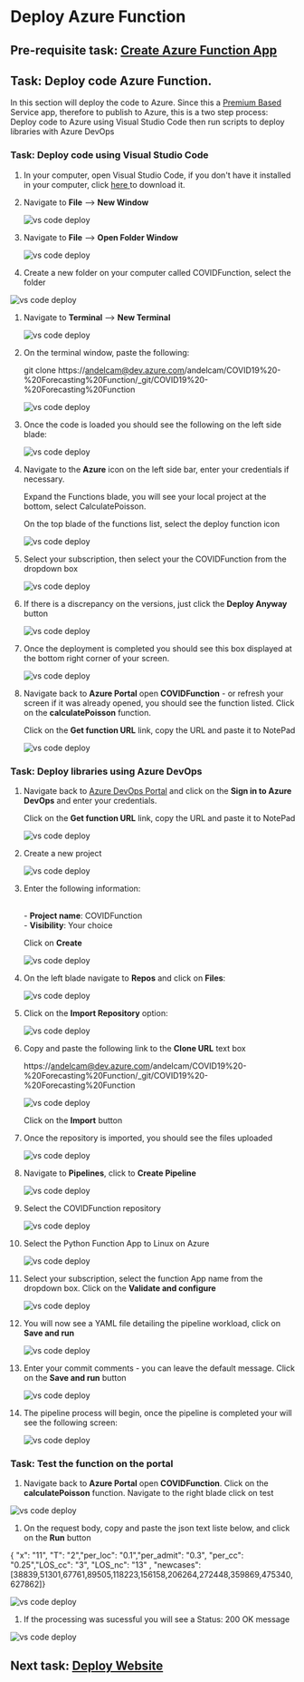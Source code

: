 # Deploy Azure Function

## Pre-requisite task: [Create Azure Function App](create-azure-function.md)

## Task: Deploy code Azure Function.

In this section will deploy the code to Azure. Since this a <a href ="https://docs.microsoft.com/en-us/azure/azure-functions/functions-premium-plan" target="blank">Premium Based</a> Service app, therefore to publish to Azure, this is a two step process: Deploy code to Azure using Visual Studio Code then run scripts to deploy libraries with Azure DevOps

### Task: Deploy code using Visual Studio Code

1. In your computer, open Visual Studio Code, if you don't have it installed in your computer, click <a href="https://code.visualstudio.com/download" target="blank"> here </a> to download it.

1. Navigate to **File** --> **New Window**

    ![vs code deploy](media/deploy/1.png)

1. Navigate to **File** --> **Open Folder Window**

    ![vs code deploy](media/deploy/2.png)

1. Create a new folder on your computer called COVIDFunction, select the folder

 ![vs code deploy](media/deploy/3.png)

1. Navigate to **Terminal** -->  **New Terminal**
    
    ![vs code deploy](media/deploy/4.png)

1. On the terminal window, paste the following:

    git clone https://andelcam@dev.azure.com/andelcam/COVID19%20-%20Forecasting%20Function/_git/COVID19%20-%20Forecasting%20Function
    
    ![vs code deploy](media/deploy/5.png)

1. Once the code is loaded you should see the following on the left side blade:
    
    ![vs code deploy](media/deploy/6.png)

1. Navigate to the **Azure** icon on the left side bar, enter your credentials if necessary.

    Expand the Functions blade, you will see your local project at the bottom, select CalculatePoisson.

    On the top blade of the functions list, select the deploy function icon
    
    ![vs code deploy](media/deploy/7.png)

1. Select your subscription, then select your the COVIDFunction from the dropdown box
    
    ![vs code deploy](media/deploy/8.png)

1. If there is a discrepancy on the versions, just click the **Deploy Anyway** button
    
    ![vs code deploy](media/deploy/9.png)

1. Once the deployment is completed you should see this box displayed at the bottom right corner of your screen.
    
    ![vs code deploy](media/deploy/10.png)

1. Navigate back to **Azure Portal** open **COVIDFunction** - or refresh your screen if it was already opened, you should see the function listed. Click on the **calculatePoisson** function.

    Click on the **Get function URL** link, copy the URL and paste it to NotePad
    
    ![vs code deploy](media/deploy/11.png)

### Task: Deploy libraries using Azure DevOps

1. Navigate back to  <a href="https://dev.azure.com/" target="blank">Azure DevOps Portal</a> and click on the **Sign in to Azure DevOps** and enter your credentials.

    Click on the **Get function URL** link, copy the URL and paste it to NotePad
    
    ![vs code deploy](media/deploy/12.png)

1. Create a new project
    
    ![vs code deploy](media/deploy/13.png)

1. Enter the following information:

    <br>- **Project name**: COVIDFunction
    <br>- **Visibility**: Your choice

    Click on **Create**
    
    ![vs code deploy](media/deploy/14.png)

1. On the left blade navigate to **Repos** and click on **Files**:

   ![vs code deploy](media/deploy/15.png)

1. Click on the **Import Repository** option:

   ![vs code deploy](media/deploy/16.png)

1. Copy and paste the following link to the **Clone URL** text box

    https://andelcam@dev.azure.com/andelcam/COVID19%20-%20Forecasting%20Function/_git/COVID19%20-%20Forecasting%20Function

   ![vs code deploy](media/deploy/17.png)

   Click on the **Import** button

1. Once the repository is imported, you should see the files uploaded

   ![vs code deploy](media/deploy/18.png)

1. Navigate to **Pipelines**, click to **Create Pipeline**

   ![vs code deploy](media/deploy/20.png)

1. Select the COVIDFunction repository

   ![vs code deploy](media/deploy/21.png)

1. Select the Python Function App to Linux on Azure

   ![vs code deploy](media/deploy/22.png)

1. Select your subscription, select the function App name from the dropdown box. Click on the **Validate and configure**

   ![vs code deploy](media/deploy/23.png)

1. You will now see a YAML file detailing the pipeline workload, click on **Save and run**

   ![vs code deploy](media/deploy/24.png)

1. Enter your commit comments - you can leave the default message. Click on the **Save and run** button

   ![vs code deploy](media/deploy/25.png)

1. The pipeline process will begin, once the pipeline is completed your will see the following screen:

   ![vs code deploy](media/deploy/26.png)

### Task: Test the function on the portal

1. Navigate back to **Azure Portal** open **COVIDFunction**. Click on the **calculatePoisson** function. Navigate to the right blade click on test

 ![vs code deploy](media/deploy/27.png)

 1. On the request body, copy and paste the json text liste below, and click on the **Run** button

 { "x": "11", "T": "2","per_loc": "0.1","per_admit": "0.3", "per_cc": "0.25","LOS_cc": "3", "LOS_nc": "13" , "newcases":[38839,51301,67761,89505,118223,156158,206264,272448,359869,475340,627862]}

 ![vs code deploy](media/deploy/28.png)

 1. If the processing was sucessful you will see a Status: 200 OK message

 ![vs code deploy](media/deploy/29.png)

## Next task: [Deploy Website](../frontend/create-function-app.md)

